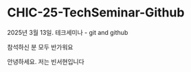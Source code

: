 # CHIC-25-TechSeminar-Github

2025년 3월 13일. 테크세미나 - git and github

참석하신 분 모두 반가워요

안녕하세요. 저는 빈서현입니다 